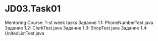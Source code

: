 # JD03.Task01
Mentoring Course: 1-st week tasks
Задание 1.1: PhoneNumberTest.java
Задание 1.2: ClerkTest.java
Задание 1.3: ShopTest.java
Задание 1.4: UnitedListTest.java
